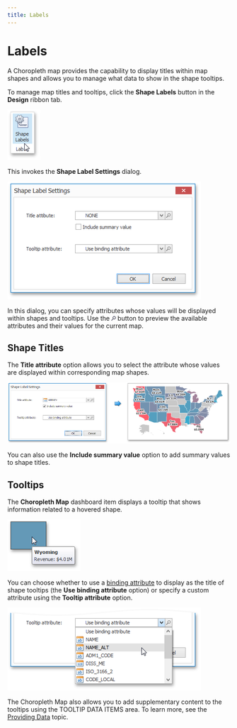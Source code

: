 ```yaml
---
title: Labels
---
```

# Labels
A Choropleth map provides the capability to display titles within map shapes and allows you to manage what data to show in the shape tooltips.

To manage map titles and tooltips, click the **Shape Labels** button in the **Design** ribbon tab.

![ShapeLabelsButton_Ribbon](../../../../images/Img25014.png)

This invokes the **Shape Label Settings** dialog.

![ShapeLabelSettingsDialog](../../../../images/Img25015.png)

In this dialog, you can specify attributes whose values will be displayed within shapes and tooltips. Use the ![Map_LoupeButton](../../../../images/Img24941.png) button to preview the available attributes and their values for the current map.

## Shape Titles
The **Title attribute** option allows you to select the attribute whose values are displayed within corresponding map shapes.

![ChoroplethMap_TitleAttribute](../../../../images/Img25017.png)

You can also use the **Include summary value** option to add summary values to shape titles.

## Tooltips
The **Choropleth Map** dashboard item displays a tooltip that shows information related to a hovered shape.

![ChoroplethMap_Tooltip](../../../../images/Img23695.png)

You can choose whether to use a [binding attribute](../../../../../dashboard-for-desktop/articles/dashboard-designer/designing-dashboard-items/choropleth-map/providing-data.md) to display as the title of shape tooltips (the **Use binding attribute** option) or specify a custom attribute using the **Tooltip attribute** option.

![ShapeLabelSettingsDialog_TooltipAttribute](../../../../images/Img25018.png)

The Choropleth Map also allows you to add supplementary content to the tooltips using the TOOLTIP DATA ITEMS area. To learn more, see the [Providing Data](../../../../../dashboard-for-desktop/articles/dashboard-designer/designing-dashboard-items/choropleth-map/providing-data.md) topic.